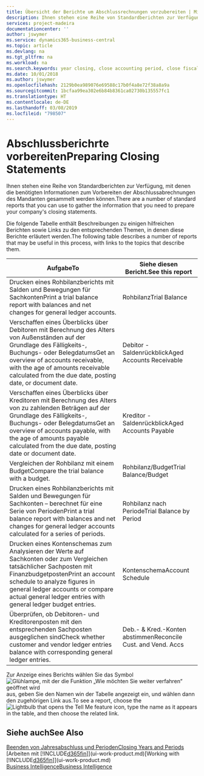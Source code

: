 ```yaml
---
title: Übersicht der Berichte um Abschlussrechnungen vorzubereiten | Microsoft Docs
description: Ihnen stehen eine Reihe von Standardberichten zur Verfügung, mit denen die benötigten Informationen zum Vorbereiten der Abschlussabrechnungen des Mandanten gesammelt werden können.
services: project-madeira
documentationcenter: ''
author: jswymer
ms.service: dynamics365-business-central
ms.topic: article
ms.devlang: na
ms.tgt_pltfrm: na
ms.workload: na
ms.search.keywords: year closing, close accounting period, close fiscal year, aging, creditor payments, vendor payments, assets, liabilities, equity, analysis, reporting, financial report, business intelligence, BI, Power Bi, KPI
ms.date: 10/01/2018
ms.author: jswymer
ms.openlocfilehash: 2129b0ea989076e69588c17b0f4a8e72f38a8a9a
ms.sourcegitcommit: 1bcfaa99ea302e6b84b8361ca02730b135557fc1
ms.translationtype: HT
ms.contentlocale: de-DE
ms.lasthandoff: 03/08/2019
ms.locfileid: "798507"
---
```

# <a name="preparing-closing-statements"></a><span data-ttu-id="e486c-103">Abschlussberichrte vorbereiten</span><span class="sxs-lookup"><span data-stu-id="e486c-103">Preparing Closing Statements</span></span>
<span data-ttu-id="e486c-104">Ihnen stehen eine Reihe von Standardberichten zur Verfügung, mit denen die benötigten Informationen zum Vorbereiten der Abschlussabrechnungen des Mandanten gesammelt werden können.</span><span class="sxs-lookup"><span data-stu-id="e486c-104">There are a number of standard reports that you can use to gather the information that you need to prepare your company's closing statements.</span></span>

<span data-ttu-id="e486c-105">Die folgende Tabelle enthält Beschreibungen zu einigen hilfreichen Berichten sowie Links zu den entsprechenden Themen, in denen diese Berichte erläutert werden.</span><span class="sxs-lookup"><span data-stu-id="e486c-105">The following table describes a number of reports that may be useful in this process, with links to the topics that describe them.</span></span>

| <span data-ttu-id="e486c-106">Aufgabe</span><span class="sxs-lookup"><span data-stu-id="e486c-106">To</span></span> | <span data-ttu-id="e486c-107">Siehe diesen Bericht.</span><span class="sxs-lookup"><span data-stu-id="e486c-107">See this report</span></span> |
| --- | --- |
| <span data-ttu-id="e486c-108">Drucken eines Rohbilanzberichts mit Salden und Bewegungen für Sachkonten</span><span class="sxs-lookup"><span data-stu-id="e486c-108">Print a trial balance report with balances and net changes for general ledger accounts.</span></span> |<span data-ttu-id="e486c-109">Rohbilanz</span><span class="sxs-lookup"><span data-stu-id="e486c-109">Trial Balance</span></span> |
| <span data-ttu-id="e486c-110">Verschaffen eines Überblicks über Debitoren mit Berechnung des Alters von Außenständen auf der Grundlage des Fälligkeits-, Buchungs- oder Belegdatums</span><span class="sxs-lookup"><span data-stu-id="e486c-110">Get an overview of accounts receivable, with the age of amounts receivable calculated from the due date, posting date, or document date.</span></span> |<span data-ttu-id="e486c-111">Debitor - Saldenrückblick</span><span class="sxs-lookup"><span data-stu-id="e486c-111">Aged Accounts Receivable</span></span> |
| <span data-ttu-id="e486c-112">Verschaffen eines Überblicks über Kreditoren mit Berechnung des Alters von zu zahlenden Beträgen auf der Grundlage des Fälligkeits-, Buchungs- oder Belegdatums</span><span class="sxs-lookup"><span data-stu-id="e486c-112">Get an overview of accounts payable, with the age of amounts payable calculated from the due date, posting date or document date.</span></span> |<span data-ttu-id="e486c-113">Kreditor - Saldenrückblick</span><span class="sxs-lookup"><span data-stu-id="e486c-113">Aged Accounts Payable</span></span> |
| <span data-ttu-id="e486c-114">Vergleichen der Rohbilanz mit einem Budget</span><span class="sxs-lookup"><span data-stu-id="e486c-114">Compare the trial balance with a budget.</span></span> |<span data-ttu-id="e486c-115">Rohbilanz/Budget</span><span class="sxs-lookup"><span data-stu-id="e486c-115">Trial Balance/Budget</span></span> |
| <span data-ttu-id="e486c-116">Drucken eines Rohbilanzberichts mit Salden und Bewegungen für Sachkonten – berechnet für eine Serie von Perioden</span><span class="sxs-lookup"><span data-stu-id="e486c-116">Print a trial balance report with balances and net changes for general ledger accounts calculated for a series of periods.</span></span> |<span data-ttu-id="e486c-117">Rohbilanz nach Periode</span><span class="sxs-lookup"><span data-stu-id="e486c-117">Trial Balance by Period</span></span> |
| <span data-ttu-id="e486c-118">Drucken eines Kontenschemas zum Analysieren der Werte auf Sachkonten oder zum Vergleichen tatsächlicher Sachposten mit Finanzbudgetposten</span><span class="sxs-lookup"><span data-stu-id="e486c-118">Print an account schedule to analyze figures in general ledger accounts or compare actual general ledger entries with general ledger budget entries.</span></span> |<span data-ttu-id="e486c-119">Kontenschema</span><span class="sxs-lookup"><span data-stu-id="e486c-119">Account Schedule</span></span> |
| <span data-ttu-id="e486c-120">Überprüfen, ob Debitoren- und Kreditorenposten mit den entsprechenden Sachposten ausgeglichen sind</span><span class="sxs-lookup"><span data-stu-id="e486c-120">Check whether customer and vendor ledger entries balance with corresponding general ledger entries.</span></span> |<span data-ttu-id="e486c-121">Deb.- & Kred.-Konten abstimmen</span><span class="sxs-lookup"><span data-stu-id="e486c-121">Reconcile Cust. and Vend. Accs</span></span> |

<span data-ttu-id="e486c-122">Zur Anzeige eines Berichts wählen Sie das Symbol ![Glühlampe, mit der die Funktion „Wie möchten Sie weiter verfahren“ geöffnet wird](media/ui-search/search_small.png "Wie möchten Sie weiter verfahren?") aus, geben Sie den Namen win der Tabelle angezeigt ein, und wählen dann den zugehörigen Link aus.</span><span class="sxs-lookup"><span data-stu-id="e486c-122">To see a report, choose the ![Lightbulb that opens the Tell Me feature](media/ui-search/search_small.png "Tell me what you want to do") icon, type the name as it appears in the table, and then choose the related link.</span></span>

## <a name="see-also"></a><span data-ttu-id="e486c-123">Siehe auch</span><span class="sxs-lookup"><span data-stu-id="e486c-123">See Also</span></span>
[<span data-ttu-id="e486c-124">Beenden von Jahresabschluss und Perioden</span><span class="sxs-lookup"><span data-stu-id="e486c-124">Closing Years and Periods</span></span>](year-close-years-periods.md)  
<span data-ttu-id="e486c-125">[Arbeiten mit [!INCLUDE[d365fin](includes/d365fin_md.md)]](ui-work-product.md)</span><span class="sxs-lookup"><span data-stu-id="e486c-125">[Working with [!INCLUDE[d365fin](includes/d365fin_md.md)]](ui-work-product.md)</span></span>  
[<span data-ttu-id="e486c-126">Business Intelligence</span><span class="sxs-lookup"><span data-stu-id="e486c-126">Business Intelligence</span></span>](bi.md)
